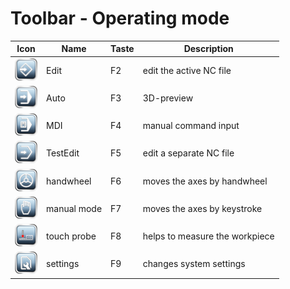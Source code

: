 # Toolbar - Operating mode

| Icon | Name | Taste | Description |
|:---:|---|---|---|
| ![edit](images/SK_Edit.png) | Edit | F2 | edit the active NC file |
| ![auto](images/SK_Auto.png) | Auto | F3 | 3D-preview |
| ![mdi](images/SK_MDI.png) | MDI | F4 | manual command input |
| ![TestEdit](images/SK_TestEdit.png) | TestEdit | F5 | edit a separate NC file |
| ![Wheel](images/SK_Wheel.png) | handwheel | F6 | moves the axes by handwheel |
| ![jog](images/SK_Manual.png) | manual mode | F7 | moves the axes by keystroke |
| ![touch](images/SK_Touch.png) | touch probe | F8 | helps to measure the workpiece |
| ![cfg](images/SK_Settings.png) | settings | F9 | changes system settings |
